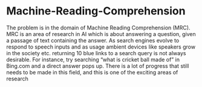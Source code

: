 # Machine-Reading-Comprehension

The problem is in the domain of Machine Reading Comprehension (MRC). MRC is an area of research in AI which is about answering a question, given a passage of text containing the answer. As search engines evolve to respond to speech inputs and as usage ambient devices like speakers grow in the society etc. returning 10 blue links to a search query is not always desirable. For instance, try searching “what is cricket ball made of” in Bing.com and a direct answer pops up. There is a lot of progress that still needs to be made in this field, and this is one of the exciting areas of research
